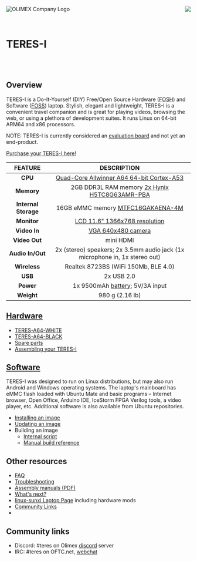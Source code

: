 ![OLIMEX Company Logo](doc/images/smflogo.png "OLIMEX Company Logo")
<img align="right" src="doc/images/TERES-I/TERES-A64-BLACK/laptop-12.jpg">

<br>

# TERES-I

<br><br>

## Overview

TERES-I is a Do-It-Yourself (DIY) Free/Open Source Hardware ([FOSH](https://wikipedia.org/wiki/Open-source_hardware)) and Software ([FOSS](https://wikipedia.org/wiki/Free_and_open-source_software)) laptop.
Stylish, elegant and lightweight, TERES-I is a convenient travel companion and is great for playing videos, browsing the web, or using a plethora of development suites.
It runs Linux on 64-bit ARM64 and x86 processors.

NOTE: TERES-I is currently considered an [evaluation board](doc/web/evaluation-board-notice.md) and not yet an end-product.

[Purchase your TERES-I here!](https://www.olimex.com/Products/DIY-Laptop/KITS)

| FEATURE              | DESCRIPTION                                                                                                         |
|:--------------------:|:-------------------------------------------------------------------------------------------------------------------:|
| **CPU**              | [Quad-Core Allwinner A64 64-bit Cortex-A53](doc/datasheets/Allwinner-A64/A64_Datasheet_V1.1.pdf)                    |
| **Memory**           | 2GB DDR3L RAM memory [2x Hynix H5TC8G63AMR-PBA](doc/datasheets/RAM/H5TC8G63AMR-PBA.pdf)                             |
| **Internal Storage** | 16GB eMMC memory [MTFC16GAKAENA-4M](doc/datasheets/eMMC/emmc_1664gb_ps8222_153b_v50_it.pdf)                         |
| **Monitor**          | [LCD 11.6" 1366x768 resolution](doc/datasheets/TERES-015-LCD11.6/N116BGE-EA2.pdf)                                   |
| **Video In**         | [VGA 640x480 camera](HARDWARE/A64-TERES/TERES-019-Camera/N03A61B36DL32.pdf)                                         |
| **Video Out**        | mini HDMI                                                                                                           |
| **Audio In/Out**     | 2x (stereo) speakers; 2x 3.5mm audio jack (1x microphone in, 1x stereo out)                                         |
| **Wireless**         | Realtek 8723BS (WiFi 150Mb, BLE 4.0)                                                                                |
| **USB**              | 2x USB 2.0                                                                                                          |
| **Power**            | 1x 9500mAh [battery](doc/datasheets/LiPo-Battery/JA426992P2P-Spec-Data-Sheet-3.7V-7000mAh--161201.pdf); 5V/3A input |
| **Weight**           | 980 g (2.16 lb)                                                                                                     |

## [Hardware](HARDWARE)

* [TERES-A64-WHITE](https://www.olimex.com/Products/DIY-Laptop/KITS/TERES-A64-WHITE)
* [TERES-A64-BLACK](https://www.olimex.com/Products/DIY-Laptop/KITS/TERES-A64-BLACK)
* [Spare parts](https://www.olimex.com/Products/DIY-Laptop/SPARE-PARTS)
* [Assembling your TERES-I](doc/web/hw_assembly.md)

## [Software](SOFTWARE)

TERES-I was designed to run on Linux distributions, but may also run Android and Windows operating systems.
The laptop's mainboard has eMMC flash loaded with Ubuntu Mate and basic programs – Internet browser, Open Office, Arduino IDE, IceStorm FPGA Verilog tools, a video player, etc.
Additional software is also available from Ubuntu repositories.

* [Installing an image](doc/web/sw_fresh-os.md)
* [Updating an image](doc/web/sw_updating-os.md)
* Building an image
  * [Internal script](SOFTWARE/A64-TERES/scripts/README.md)
  * [Manual build reference](http://linux-sunxi.org/Manual_build_howto)

## Other resources

* [FAQ](doc/web/res_faq.md)
* [Troubleshooting](https://www.olimex.com/forum/index.php?board=39.0)
* [Assembly manuals (PDF)](doc/manuals)
* [What's next?](doc/web/res_next-steps.md)
* [linux-sunxi Laptop Page](https://linux-sunxi.org/Olimex_Teres-A64) including hardware mods
* [Community Links](doc/web/res_community.md)
* 
## Community links

* Discord: #teres on Olimex [discord](https://discord.com/invite/QQEBXZk7y8) server
* IRC: #teres on OFTC.net, [webchat](https://webchat.oftc.net/?channels=#teres)
